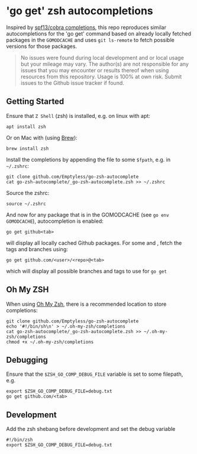 # 'go get' zsh autocompletions

Inspired by [spf13/cobra completions](https://github.com/spf13/cobra/blob/main/site/content/completions/_index.md), this
repo reproduces similar autocompletions for the 'go get' command based on already locally fetched
packages in the `GOMODCACHE` and uses `git ls-remote` to fetch possible versions for those packages.

> No issues were found during local development and or local usage but your mileage may vary. The author(s) are not responsible 
  for any issues that you may encounter or results thereof when using resources from this repository. Usage is 100%
  at own risk. Submit issues to the Github issue tracker if found.

## Getting Started

Ensure that `Z Shell` (zsh) is installed, e.g. on linux with apt:

```
apt install zsh
```

Or on Mac with (using [Brew](https://brew.sh)):

```
brew install zsh
```

Install the completions by appending the file to some `$fpath`, e.g. in `~/.zshrc`:

```
git clone github.com/Emptyless/go-zsh-autocomplete
cat go-zsh-autocomplete/_go-zsh-autocomplete.zsh >> ~/.zshrc
```

Source the zshrc:

```
source ~/.zshrc
```

And now for any package that is in the GOMODCACHE (see `go env GOMODCACHE`), autocompletion is enabled:

```
go get github<tab>
```

will display all locally cached Github packages. For some <user> and <repo>, fetch the tags and branches using:

```
go get github.com/<user>/<repo>@<tab>
```

which will display all possible branches and tags to use for `go get`

## Oh My ZSH

When using [Oh My Zsh](https://ohmyz.sh), there is a recommended location to store completions:

```
git clone github.com/Emptyless/go-zsh-autocomplete
echo '#!/bin/sh\n' > ~/.oh-my-zsh/completions
cat go-zsh-autocomplete/_go-zsh-autocomplete.zsh >> ~/.oh-my-zsh/completions
chmod +x ~/.oh-my-zsh/completions
```

## Debugging

Ensure that the `$ZSH_GO_COMP_DEBUG_FILE` variable is set to some filepath, e.g.

```
export $ZSH_GO_COMP_DEBUG_FILE=debug.txt
go get github.com/<tab>
```

## Development

Add the zsh shebang before development and set the debug variable

```
#!/bin/zsh
export $ZSH_GO_COMP_DEBUG_FILE=debug.txt
```
